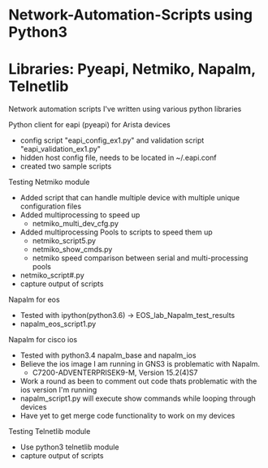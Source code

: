 # Network-Automation-Scripts using Python3
# Libraries: Pyeapi, Netmiko, Napalm, Telnetlib
Network automation scripts I've written using various python libraries

Python client for eapi (pyeapi) for Arista devices
 - config script "eapi_config_ex1.py" and validation script "eapi_validation_ex1.py"
 - hidden host config file, needs to be located in ~/.eapi.conf
 - created two sample scripts

Testing Netmiko module
- Added script that can handle multiple device with multiple unique configuration files
- Added multiprocessing to speed up
    - netmiko_multi_dev_cfg.py
- Added multiprocessing Pools to scripts to speed them up
    - netmiko_script5.py
    - netmiko_show_cmds.py
    - netmiko speed comparison between serial and multi-processing pools
- netmiko_script#.py
- capture output of scripts

Napalm for eos
- Tested with ipython(python3.6) -> EOS_lab_Napalm_test_results
- napalm_eos_script1.py

Napalm for cisco ios
- Tested with python3.4 napalm_base and napalm_ios
- Believe the ios image I am running in GNS3 is problematic with Napalm. 
    - C7200-ADVENTERPRISEK9-M, Version 15.2(4)S7
- Work a round as been to comment out code thats problematic with the ios version I'm running
- napalm_script1.py will execute show commands while looping through devices
- Have yet to get merge code functionality to work on my devices

Testing Telnetlib module
- Use python3 telnetlib module
- capture output of scripts



